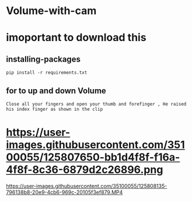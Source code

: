 # Volume-with-cam
# imoportant to download this
 ## installing-packages
    pip install -r requirements.txt 
 ## for to up and down Volume 
    Close all your fingers and open your thumb and forefinger , He raised his index finger as shown in the clip
# https://user-images.githubusercontent.com/35100055/125807650-bb1d4f8f-f16a-4f8f-8c36-6879d2c26896.png


https://user-images.githubusercontent.com/35100055/125808135-796138b8-20e9-4cb6-969c-20105f3ef879.MP4

